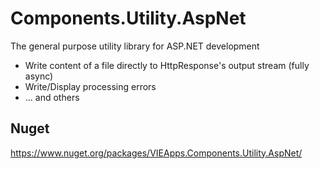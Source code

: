 # Components.Utility.AspNet
The general purpose utility library for ASP.NET development
- Write content of a file directly to HttpResponse's output stream (fully async)
- Write/Display processing errors
- ... and others

## Nuget
https://www.nuget.org/packages/VIEApps.Components.Utility.AspNet/
